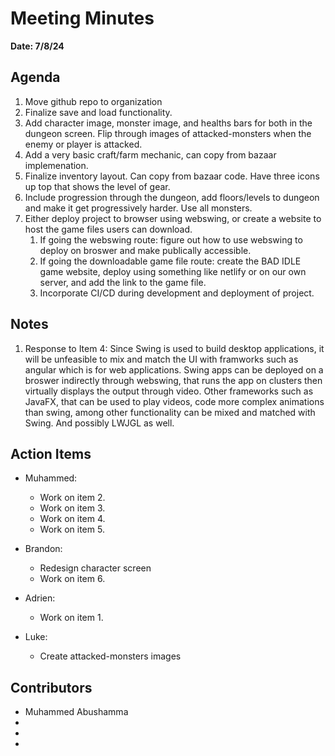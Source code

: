 # Meeting Minutes
**Date: 7/8/24**

## Agenda
1. Move github repo to organization
2. Finalize save and load functionality.
3. Add character image, monster image, and healths bars for both in the dungeon screen. Flip through images of attacked-monsters when the enemy or player is attacked. 
4. Add a very basic craft/farm mechanic, can copy from bazaar implemenation. 
5. Finalize inventory layout. Can copy from bazaar code. Have three icons up top that shows the level of gear. 
6. Include progression through the dungeon, add floors/levels to dungeon and make it get progressively harder. Use all monsters. 
7. Either deploy project to browser using webswing, or create a website to host the game files users can download.
   1. If going the webswing route: figure out how to use webswing to deploy on broswer and make publically accessible.
   2. If going the downloadable game file route: create the BAD IDLE game website, deploy using something like netlify or on our own server, and add the link to the game file. 
   3. Incorporate CI/CD during development and deployment of project.

## Notes
1. Response to Item 4: Since Swing is used to build desktop applications, it will be unfeasible to mix and match the UI with framworks such as angular which is for web applications. Swing apps can be deployed on a broswer indirectly through webswing, that runs the app on clusters then virtually displays the output through video. Other frameworks such as JavaFX, that can be used to play videos, code more complex animations than swing, among other functionality can be mixed and matched with Swing. And possibly LWJGL as well. 

## Action Items
* Muhammed:
    * Work on item 2.
    * Work on item 3.
    * Work on item 4.
    * Work on item 5.
 
* Brandon:
    * Redesign character screen 
    * Work on item 6.
 
* Adrien:
    * Work on item 1.
 
* Luke:
   * Create attacked-monsters images

## Contributors
* Muhammed Abushamma
*
*
*
